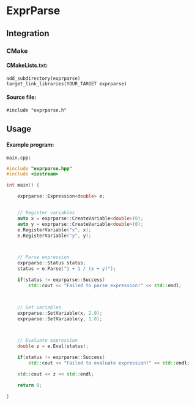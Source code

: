 # ExprParse

## Integration
### CMake
#### CMakeLists.txt:  
`add_subdirectory(exprparse)`  
`target_link_libraries(YOUR_TARGET exprparse)`  
#### Source file:  
`#include "exprparse.h"`  

## Usage

#### Example program:  

`main.cpp:`  

```C++
#include "exprparse.hpp"
#include <iostream>

int main() {

    exprparse::Expression<double> e;


    // Register variables
    auto x = exprparse::CreateVariable<double>(0);
    auto y = exprparse::CreateVariable<double>(0);
    e.RegisterVariable("x", x);
    e.RegisterVariable("y", y);



    // Parse expression
    exprparse::Status status;
    status = e.Parse("1 + 1 / (x + y)");

    if(status != exprparse::Success)
        std::cout << "Failed to parse expression!" << std::endl;



    // Set variables
    exprparse::SetVariable(x, 2.0);
    exprparse::SetVariable(y, 1.0);



    // Evaluate expression
    double z = e.Eval(status);

    if(status != exprparse::Success)
        std::cout << "Failed to evaluate expression!" << std::endl;

    std::cout << z << std::endl;

    return 0;

}
```